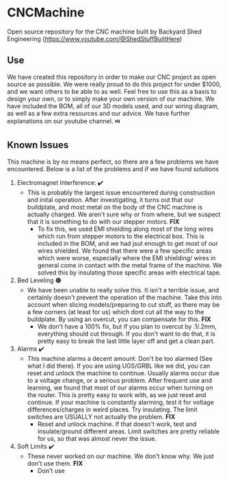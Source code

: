 # CNCMachine
Open source repository for the CNC machine built by Backyard Shed Engineering (https://www.youtube.com/@ShedStuffBuiltHere)

## Use
  We have created this repository in order to make our CNC project as open source as possible. We were really proud to do this project for under $1000, and we want others to be able to as well. Feel free to use this as a basis to design your own, or to simply make your own version of our machine. We have included the BOM, all of our 3D models used, and our wiring diagram, as well as a few extra resources and our advice. We have further explanations on our youtube channel. ⏯️

## Known Issues
  This machine is by no means perfect, so there are a few problems we have encountered. Below is a list of the problems and if we have found solutions
  1. Electromagnet Interference: ✔️
     - This is probably the largest issue encountered during construction and inital operation. After investigating, it turns out that our buildplate, and most metal on the body of the CNC machine is actually charged. We aren't sure why or from where, but we suspect that it is something to do with our stepper motors.
     **FIX**
       - To fix this, we used EMI shielding along most of the long wires which run from stepper motors to the electrical box. This is included in the BOM, and we had jsut enough to get most of our wires shielded. We found that there were a few specific areas which were worse, especially where the EMI shielding/ wires in general come in contact with the metal frame of the machine. We solved this by insulating those specific areas with electrical tape.
  2. Bed Leveling 🟠
     - We have been unable to really solve this. It isn't a terrible issue, and certainly doesn't prevent the operation of the machine. Take this into account when slicing models/preparing to cut stuff, as there may be a few corners (at least for us) which dont cut all the way to the buildplate. By using an overcut, you can compensate for this.
     **FIX**
       - We don't have a 100% fix, but if you plan to overcut by .1/.2mm, everything should cut through. If you don't want to do that, it is pretty easy to break the last little layer off and get a clean part.
  3. Alarms ✔️
     - This machine alarms a decent amount. Don't be too alarmed (See what I did there). If you are using UGS/GRBL like we did, you can reset and unlock the machine to continue. Usually alarms occur due to a voltage change, or a serious problem. After frequent use and learning, we found that most of our alarms occur when turning on the router. This is pretty easy to work with, as we just reset and continue. If your machine is constantly alarming, test it for voltage differences/charges in weird places. Try insulating. The limit switches are USUALLY not actually the problem.
    **FIX**
       - Reset and unlock machine. If that doesn't work, test and insulate/ground different areas. Limit switches are pretty reliable for us, so that was almost never the issue.
  4. Soft Limits ✔️
     - These never worked on our machine. We don't know why. We just don't use them.
     **FIX**
       - Don't use

#
